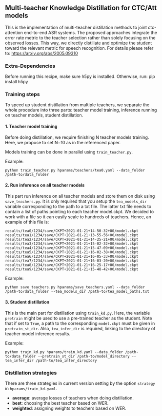 ## Multi-teacher Knowledge Distillation for CTC/Att models
This is the implementation of multi-teacher distillation methods to
joint ctc-attention end-to-end ASR systems. The proposed approaches integrate
the error rate metric to the teacher selection rather than solely focusing on the observed losses.
This way, we directly distillate and optimize the student toward the relevant metric for speech recognition.
For details please refer to: https://arxiv.org/abs/2005.09310

### Extra-Dependencies
Before running this recipe, make sure h5py is installed. Otherwise, run:
pip install h5py

### Training steps
To speed up student distillation from multiple teachers, we separate the whole procedure into three parts: teacher model training, inference running on teacher models, student distillation.

#### 1. Teacher model training
Before doing distillation, we require finishing N teacher models training. Here, we propose to set N=10 as in the referenced paper.

Models training can be done in parallel using `train_teacher.py`.

Example:
```
python train_teacher.py hparams/teachers/tea0.yaml --data_folder /path-to/data_folder
```

#### 2. Run inference on all teacher models
This part run inference on all teacher models and store them on disk using `save_teachers.py`. It is only required that you setup the `tea_models_dir` variable corresponding to the path to a txt file. The latter txt file needs to contain
a list of paths pointing to each teacher model.ckpt. We decided to work with a file so it can easily scale to hundreds of teachers. Hence, an example of this
file is:

```
results/tea0/1234/save/CKPT+2021-01-21+14-50-32+00/model.ckpt
results/tea1/1234/save/CKPT+2021-01-21+13-55-56+00/model.ckpt
results/tea2/1234/save/CKPT+2021-01-21+14-25-21+00/model.ckpt
results/tea3/1234/save/CKPT+2021-01-21+15-02-32+00/model.ckpt
results/tea4/1234/save/CKPT+2021-01-21+15-47-09+00/model.ckpt
results/tea5/1234/save/CKPT+2021-01-21+16-02-38+00/model.ckpt
results/tea6/1234/save/CKPT+2021-01-21+16-05-33+00/model.ckpt
results/tea7/1234/save/CKPT+2021-01-21+16-03-20+00/model.ckpt
results/tea8/1234/save/CKPT+2021-01-21+16-25-17+00/model.ckpt
results/tea9/1234/save/CKPT+2021-01-21+15-48-42+00/model.ckpt
```

Example:
```
python save_teachers.py hparams/save_teachers.yaml --data_folder /path-to/data_folder --tea_models_dir /path-to/tea_model_paths.txt
```

#### 3. Student distillation
This is the main part for distillation using `train_kd.py`. Here, the variable `pretrain` might be used to use a pre-trained teacher as the student. Note that if set to `True`, a path to the corresponding `model.ckpt` must be given in `pretrain_st_dir`. Also, `tea_infer_dir` is required, linking to the directory of teacher model inference results.

Example:
```
python train_kd.py hparams/train_kd.yaml --data_folder /path-to/data_folder --pretrain_st_dir /path-to/model_directory --tea_infer_dir /path-to/tea_infer_directory
```

### Distillation strategies
There are three strategies in current version setting by the option `strategy` in `hparams/train_kd.yaml`.

- **average**: average losses of teachers when doing distillation.
- **best**: choosing the best teacher based on WER.
- **weighted**: assigning weights to teachers based on WER.
